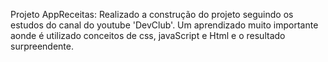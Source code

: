 Projeto AppReceitas: Realizado a construção do projeto seguindo os estudos do canal do youtube 'DevClub'. Um aprendizado muito importante aonde é utilizado conceitos de css, javaScript e Html e o resultado surpreendente.
